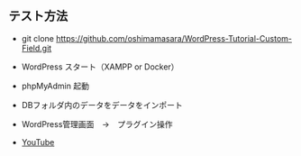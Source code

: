 ## テスト方法

+ git clone https://github.com/oshimamasara/WordPress-Tutorial-Custom-Field.git
+ WordPress スタート（XAMPP or Docker）
+ phpMyAdmin 起動
+ DBフォルダ内のデータをデータをインポート
+ WordPress管理画面　→　プラグイン操作

+ [YouTube](https://youtu.be/u0_IsIgrgO4)

